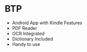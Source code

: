 # BTP
- Android App with Kindle Features
- PDF Reader
- OCR Integrated
- Dictionary Included
- Handy to use
